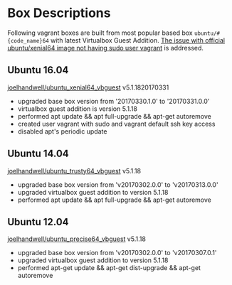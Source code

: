 # Box Descriptions
Following vagrant boxes are built from most popular based box ```ubuntu/#{code_name}64``` with latest Virtualbox Guest Addition. [The issue with official ubuntu/xenial64 image not having sudo user vagrant](https://bugs.launchpad.net/cloud-images/+bug/1569237) is addressed.

## Ubuntu 16.04
[joelhandwell/ubuntu_xenial64_vbguest](https://atlas.hashicorp.com/joelhandwell/boxes/ubuntu_xenial64_vbguest/) v5.1.1820170331
* upgraded base box version from '20170330.1.0' to '20170331.0.0'
* virtualbox guest addition is version 5.1.18
* performed apt update && apt full-upgrade && apt-get autoremove
* created user vagrant with sudo and vagrant default ssh key access
* disabled apt's periodic update

## Ubuntu 14.04
[joelhandwell/ubuntu_trusty64_vbguest](https://atlas.hashicorp.com/joelhandwell/boxes/ubuntu_trusty64_vbguest) v5.1.18
* upgraded base box version from 'v20170302.0.0' to 'v20170313.0.0'
* upgraded virtualbox guest addition to version 5.1.18
* performed apt update && apt full-upgrade && apt-get autoremove

## Ubuntu 12.04
[joelhandwell/ubuntu_precise64_vbguest](https://atlas.hashicorp.com/joelhandwell/boxes/ubuntu_precise64_vbguest) v5.1.18
* upgraded base box version from 'v20170302.0.0' to 'v20170307.0.1'
* upgraded virtualbox guest addition to version 5.1.18
* performed apt-get update && apt-get dist-upgrade && apt-get autoremove
